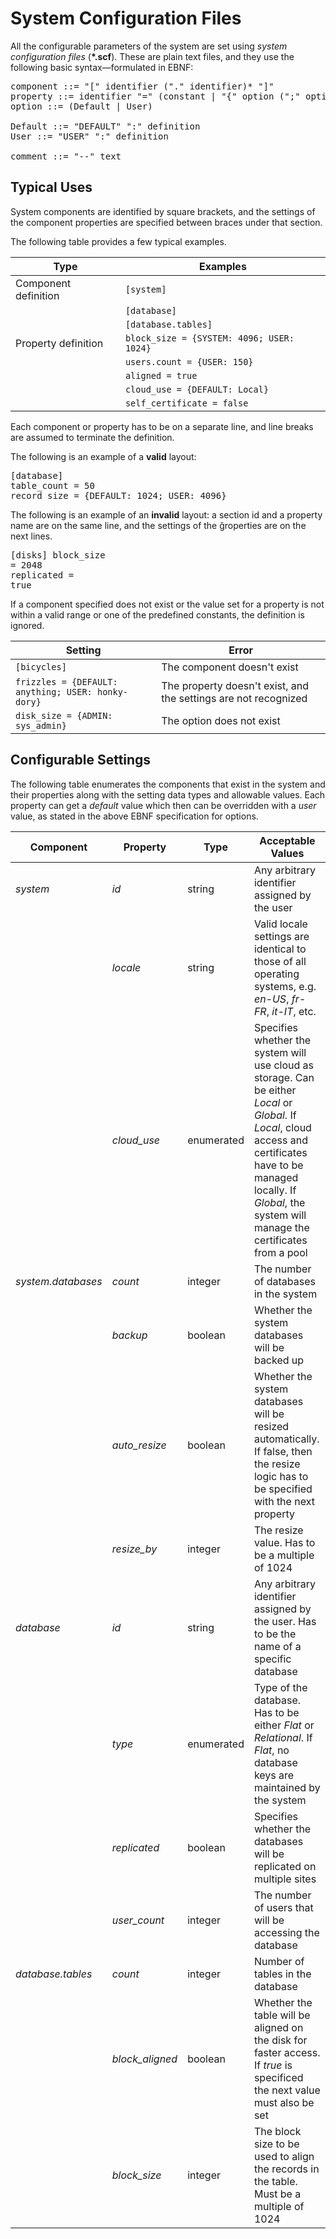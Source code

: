 # System Configuration Files

All the configurable parameters of the system are set using _system configuration files_ (__*.scf__). These are plain text files, and they use the following basic syntax&mdash;formulated in EBNF:

<pre id=ebnf-text>
component ::= "[" identifier ("." identifier)* "]"
property ::= identifier "=" (constant | "{" option (";" option)* "}")
option ::= (Default | User)

Default ::= "DEFAULT" ":" definition
User ::= "USER" ":" definition

comment ::= "--" text
</pre>

## Typical Uses

System components are identified by square brackets, and the settings of the component properties are specified between braces under that section.

The following table provides a few typical examples.

|Type|Examples|
|-|-|
|Component definition|`[system]`|
||`[database]`|
||`[database.tables]`|
|Property definition|`block_size = {SYSTEM: 4096; USER: 1024}`|
||`users.count = {USER: 150}`|
||`aligned = true`|
||`cloud_use = {DEFAULT: Local}`|
||`self_certificate = false`|

Each component or property has to be on a separate line, and line breaks are assumed to terminate the definition.

The following is an example of a __valid__ layout:

<pre id="config-text">
[database]
table_count = 50
record_size = {DEFAULT: 1024; USER: 4096}
</pre>

The following is an example of an __invalid__ layout: a section id and a property name are on the same line, and the settings of the ğroperties are on the next lines.

<pre id="config-text">
[disks] block_size
= 2048
replicated =
true
</pre>

If a component specified does not exist or the value set for a property is not within a valid range or one of the predefined constants, the definition is ignored.

|Setting|Error|
|-|-|
|`[bicycles]`|The component doesn't exist|
|`frizzles = {DEFAULT: anything; USER: honky-dory}`|The property doesn't exist, and the settings are not recognized|
|`disk_size = {ADMIN: sys_admin}`|The option does not exist|

## Configurable Settings

The following table enumerates the components that exist in the system and their properties along with the setting data types and allowable values. Each property can get a _default_ value which then can be overridden with a _user_ value, as stated in the above EBNF specification for options.

|Component|Property|Type|Acceptable Values|
|-|-|-|-|
|_system_|_id_|string|Any arbitrary identifier assigned by the user|
||_locale_|string|Valid locale settings are identical to those of all operating systems, e.g. _en-US_, _fr-FR_, _it-IT_, etc.|
||_cloud_use_|enumerated|Specifies whether the system will use cloud as storage. Can be either _Local_ or _Global_. If _Local_, cloud access and certificates have to be managed locally. If _Global_, the system will manage the certificates from a pool|
|_system.databases_|_count_|integer|The number of databases in the system|
||_backup_|boolean|Whether the system databases will be backed up|
||_auto_resize_|boolean|Whether the system databases will be resized automatically. If false, then the resize logic has to be specified with the next property|
||_resize_by_|integer|The resize value. Has to be a multiple of 1024|
|_database_|_id_|string|Any arbitrary identifier assigned by the user. Has to be the name of a specific database|
||_type_|enumerated|Type of the database. Has to be either _Flat_ or _Relational_. If _Flat_, no database keys are maintained by the system|
||_replicated_|boolean|Specifies whether the databases will be replicated on multiple sites|
||_user_count_|integer|The number of users that will be accessing the database|
|_database.tables_|_count_|integer|Number of tables in the database|
||_block_aligned_|boolean|Whether the table will be aligned on the disk for faster access. If _true_ is specificed the next value must also be set|
||_block_size_|integer|The block size to be used to align the records in the table. Must be a multiple of 1024|

